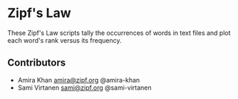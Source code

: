 # Zipf's Law

These Zipf's Law scripts tally the occurrences of words in text files
and plot each word's rank versus its frequency.

## Contributors

- Amira Khan <amira@zipf.org> @amira-khan
- Sami Virtanen <sami@zipf.org> @sami-virtanen
